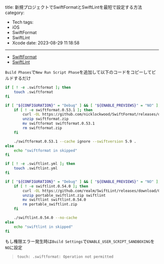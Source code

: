 title: 新規プロジェクトでSwiftFormatとSwiftLintを最短で設定する方法
category:
  - Tech
tags:
  - iOS
  - SwiftFormat
  - SwiftLint
  - Xcode
date: 2023-08-29 11:18:58
---
- [SwiftFormat](https://github.com/nicklockwood/SwiftFormat)
- [SwiftLint](https://github.com/realm/SwiftLint)

`Build Phases`で`New Run Script Phase`を追加して以下のコードをコピーしてビルドするだけ

```sh
if [ ! -e .swiftformat ]; then
    touch .swiftformat
fi

if [ "${CONFIGURATION}" = "Debug" ] && [ "${ENABLE_PREVIEWS}" = "NO" ]; then
    if [ ! -e swiftformat.0.53.1 ]; then
        curl -OL https://github.com/nicklockwood/SwiftFormat/releases/download/0.53.1/swiftformat.zip
        unzip swiftformat.zip
        mv swiftformat swiftformat.0.53.1
        rm swiftformat.zip
    fi

    ./swiftformat.0.53.1 --cache ignore --swiftversion 5.9 .
else 
    echo "swiftformat in skipped"
fi

if [ ! -e .swiftlint.yml ]; then
    touch .swiftlint.yml
fi

if [ "${CONFIGURATION}" = "Debug" ] && [ "${ENABLE_PREVIEWS}" = "NO" ]; then
    if [ ! -e swiftlint.0.54.0 ]; then
        curl -OL https://github.com/realm/SwiftLint/releases/download/0.54.0/portable_swiftlint.zip
        unzip portable_swiftlint.zip swiftlint
        mv swiftlint swiftlint.0.54.0
        rm portable_swiftlint.zip
    fi

    ./swiftlint.0.54.0 --no-cache
else 
    echo "swiftlint in skipped"
fi
```

もし権限エラー発生時は`Build Settings`で`ENABLE_USER_SCRIPT_SANDBOXING`を`NO`に設定

> `touch: .swiftformat: Operation not permitted`

